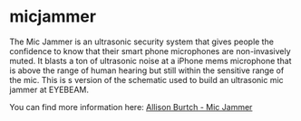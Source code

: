 # micjammer

The Mic Jammer is an ultrasonic security system that gives people the
confidence to know that their smart phone microphones are non-invasively muted.
It blasts a ton of ultrasonic noise at a iPhone mems microphone that is
above the range of human hearing but still within the sensitive range of the mic.
This is s version of the schematic used to build an ultrasonic mic jammer at EYEBEAM.

You can find more information here: [Allison Burtch - Mic Jammer](https://allisonburtch.github.io/mic-jammer/)

